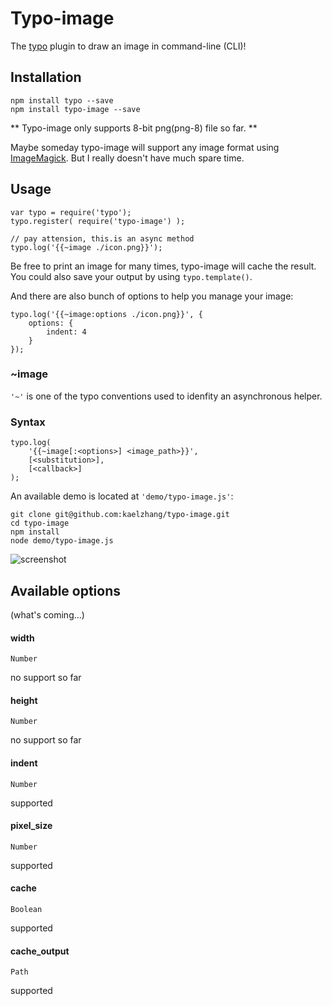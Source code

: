 # Typo-image

The [typo](https://github.com/kaelzhang/typo) plugin to draw an image in command-line (CLI)!

## Installation

	npm install typo --save
	npm install typo-image --save

** Typo-image only supports 8-bit png(png-8) file so far. ** 

Maybe someday typo-image will support any image format using [ImageMagick](http://www.imagemagick.org). But I really doesn't have much spare time.
	
## Usage
	
	var typo = require('typo');
	typo.register( require('typo-image') );
	
	// pay attension, this.is an async method 
	typo.log('{{~image ./icon.png}}');
	
Be free to print an image for many times, typo-image will cache the result. You could also save your output by using `typo.template()`.

	
And there are also bunch of options to help you manage your image:

	typo.log('{{~image:options ./icon.png}}', {
		options: {
			indent: 4
		}
	});
	
### ~image 

`'~'` is one of the typo conventions used to idenfity an asynchronous helper. 

### Syntax
	
	typo.log(
		'{{~image[:<options>] <image_path>}}', 
		[<substitution>], 
		[<callback>]
	);

	
An available demo is located at `'demo/typo-image.js'`:

	git clone git@github.com:kaelzhang/typo-image.git
	cd typo-image
	npm install
	node demo/typo-image.js
	
![screenshot](https://raw.github.com/kaelzhang/typo-image/master/demo/screenshot.png)
	
## Available options

(what's coming...)

#### width
`Number`

no support so far

#### height
`Number`

no support so far

#### indent
`Number`

supported

#### pixel_size
`Number`

supported

#### cache
`Boolean`

supported

#### cache_output
`Path`

supported